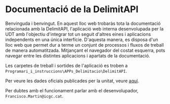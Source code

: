 # Documentació de la DelimitAPI

Benvinguda i benvingut. En aquest lloc web trobaràs tota la documentació relacionada amb la 
DelimitAPI, l'aplicació web interna desenvolupada per la UDT amb l'objectiu d'integrar tot un
seguit d'altres eines i aplicacions independents en una única interfície. D'aquesta manera,
es disposa d'un lloc web que permet dur a terme un conjunt de processos i fluxos de treball de 
manera automatitzada. Mitjançant el navegador del costat esquerra, pots navegar entre les distintes
aplicacions i apartats de la documentació.

Les carpetes de treball i sortides de l'aplicació es troben a `Programari_i_instruccions\APPs_Delimitacio\DelimitAPI`.

Per veure les dades oficials publicades per la unitat, veure [aquí](https://www.icgc.cat/ca/Administracio-i-empresa/Descarregues/Capes-de-geoinformacio/Base-municipal).

Per dubtes amb el funcionament parlar amb el desenvolupador, `Francisco.Martin@icgc.cat`.